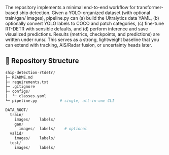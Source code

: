 

The repository implements a minimal end-to-end workflow for transformer-based ship detection. Given a YOLO-organized dataset (with optional train/gan/ images), pipeline.py can (a) build the Ultralytics data YAML, (b) optionally convert YOLO labels to COCO and patch categories, (c) fine-tune RT-DETR with sensible defaults, and (d) perform inference and save visualized predictions. Results (metrics, checkpoints, and predictions) are written under runs/. This serves as a strong, lightweight baseline that you can extend with tracking, AIS/Radar fusion, or uncertainty heads later.

## 📁 Repository Structure
```python
ship-detection-rtdetr/
├─ README.md
├─ requirements.txt
├─ .gitignore
├─ configs/
│  └─ classes.yaml
└─ pipeline.py          # single, all-in-one CLI

```

```python
DATA_ROOT/
  train/
    images/    labels/
    gan/
      images/  labels/    # optional
  valid/
    images/    labels/
  test/
    images/    labels/
```

